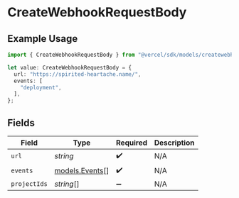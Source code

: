 # CreateWebhookRequestBody

## Example Usage

```typescript
import { CreateWebhookRequestBody } from "@vercel/sdk/models/createwebhookop.js";

let value: CreateWebhookRequestBody = {
  url: "https://spirited-heartache.name/",
  events: [
    "deployment",
  ],
};
```

## Fields

| Field                                  | Type                                   | Required                               | Description                            |
| -------------------------------------- | -------------------------------------- | -------------------------------------- | -------------------------------------- |
| `url`                                  | *string*                               | :heavy_check_mark:                     | N/A                                    |
| `events`                               | [models.Events](../models/events.md)[] | :heavy_check_mark:                     | N/A                                    |
| `projectIds`                           | *string*[]                             | :heavy_minus_sign:                     | N/A                                    |